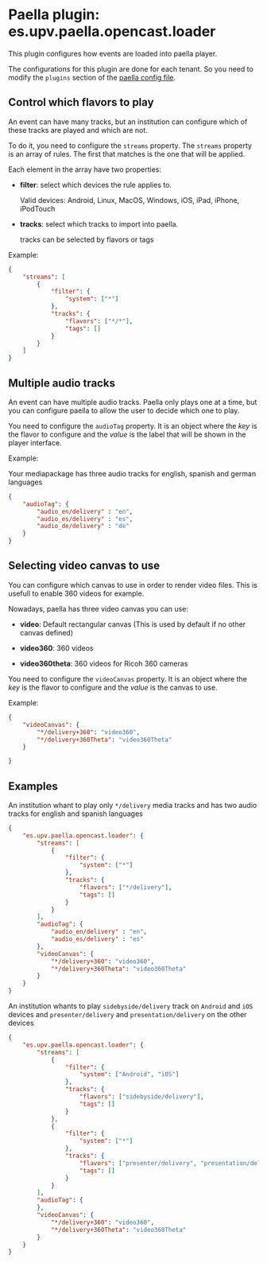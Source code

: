 Paella plugin: es.upv.paella.opencast.loader
============================================

This plugin configures how events are loaded into paella player.

The configurations for this plugin are done for each tenant. So you need to modify the `plugins`
section of the [paella config file](../configuration.md).


Control which flavors to play
-----------------------------

An event can have many tracks, but an institution can configure which of these tracks are played and which are not.

To do it, you need to configure the `streams` property. The `streams` property is an array of rules. The first that
matches is the one that will be applied.

Each element in the array have two properties:

- **filter**: select which devices the rule applies to.
    
    Valid devices: Android, Linux, MacOS, Windows, iOS, iPad, iPhone, iPodTouch

- **tracks**: select which tracks to import into paella.

    tracks can be selected by flavors or tags

Example:

```json
{
    "streams": [
        {
            "filter": {
                "system": ["*"]
            },
            "tracks": {
                "flavors": ["*/*"],
                "tags": []
            }
        }
    ]
}
```


Multiple audio tracks
---------------------

An event can have multiple audio tracks. Paella only plays one at a time, but you can configure paella 
to allow the user to decide which one to play. 

You need to configure the `audioTag` property. It is an object where the *key* is the flavor to configure
and the *value* is the label that will be shown in the player interface.

Example:

Your mediapackage has three audio tracks for english, spanish and german languages

```json
{
    "audioTag": {
        "audio_en/delivery" : "en",
        "audio_es/delivery" : "es",
        "audio_de/delivery" : "de"
    }
}
```


Selecting video canvas to use
-----------------------------

You can configure which canvas to use in order to render video files. This is usefull to enable 360 videos for example.

Nowadays, paella has three video canvas you can use:

- **video**: Default rectangular canvas (This is used by default if no other canvas defined)

- **video360**: 360 videos

- **video360theta**: 360 videos for Ricoh 360 cameras


You need to configure the `videoCanvas` property. It is an object where the *key* is the flavor to configure
and the *value* is the canvas to use.

Example:

```json
{
    "videoCanvas": {
        "*/delivery+360": "video360",
        "*/delivery+360Theta": "video360Theta"
    }

}
```


Examples
--------

An institution whant to play only `*/delivery` media tracks and has two audio tracks for 
english and spanish languages

```json
{
    "es.upv.paella.opencast.loader": {
        "streams": [
            {
                "filter": {
                    "system": ["*"]
                },
                "tracks": {
                    "flavors": ["*/delivery"],
                    "tags": []
                }
            }
        ],
        "audioTag": {
            "audio_en/delivery" : "en",
            "audio_es/delivery" : "es"
        },
        "videoCanvas": {
            "*/delivery+360": "video360",
            "*/delivery+360Theta": "video360Theta"
        }
    }    
}
```

An institution whants to play `sidebyside/delivery` track on `Android` and `iOS` devices 
and `presenter/delivery` and `presentation/delivery` on the other devices

```json
{
    "es.upv.paella.opencast.loader": {
        "streams": [
            {
                "filter": {
                    "system": ["Android", "iOS"]
                },
                "tracks": {
                    "flavors": ["sidebyside/delivery"],
                    "tags": []
                }
            },
            {
                "filter": {
                    "system": ["*"]
                },
                "tracks": {
                    "flavors": ["presenter/delivery", "presentation/delivery"],
                    "tags": []
                }
            }
        ],
        "audioTag": {
        },
        "videoCanvas": {
            "*/delivery+360": "video360",
            "*/delivery+360Theta": "video360Theta"
        }
    }    
}
```

